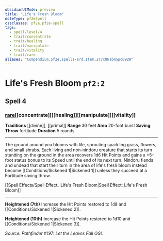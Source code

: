 ```yaml
---
obsidianUIMode: preview
title: "Life's Fresh Bloom"
noteType: pf2eSpell
cssclasses: pf2e,pf2e-spell
tags:
  - spell/level/4
  - trait/concentrate
  - trait/healing
  - trait/manipulate
  - trait/vitality
  - trait/rare
aliases: "Compendium.pf2e.spells-srd.Item.2TVc8NabmGpc092W" 
---
```

# Life's Fresh Bloom  `pf2:2`  
## Spell 4
### [rare](rare "Rare Rarity Trait")[[concentrate]][[healing]][[manipulate]][[vitality]]
**Traditions** [[divine]], [[primal]]
**Range** 30 feet
**Area** 20-foot burst
**Saving Throw**  fortitude
**Duration** 5 rounds
* * * 
The ground around you blooms with life, sprouting sparkling grass, flowers, and small shrubs. Each living and non-nindoru creature that starts its turn standing on the ground in the area recovers 1d6 Hit Points and gains a +5-foot status bonus to its Speed until the end of its next turn. Nindoru fiends and undead that start their turn in the area of life's fresh bloom instead become [[Conditions/Sickened 1|Sickened 1]] unless they succeed at a Fortitude saving throw.

[[Spell Effects/Spell Effect_ Life's Fresh Bloom|Spell Effect: Life's Fresh Bloom]]

* * *

**Heightened (7th)** Increase the Hit Points restored to 1d8 and [[Conditions/Sickened 1|Sickened 2]].

**Heightened (10th)** Increase the Hit Points restored to 1d10 and [[Conditions/Sickened 1|Sickened 3]].

*Source: Pathfinder #197: Let the Leaves Fall*
*OGL*